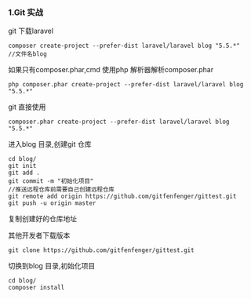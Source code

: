 ### 1.Git 实战

git 下载laravel

```
composer create-project --prefer-dist laravel/laravel blog "5.5.*"   //文件名blog
```

如果只有composer.phar,cmd 使用php 解析器解析composer.phar

```
php composer.phar create-project --prefer-dist laravel/laravel blog "5.5.*"
```

git 直接使用

```
composer.phar create-project --prefer-dist laravel/laravel blog "5.5.*"
```

进入blog 目录,创建git 仓库

```
cd blog/
git init
git add .
git commit -m "初始化项目"
//推送远程仓库前需要自己创建远程仓库
git remote add origin https://github.com/gitfenfenger/gittest.git
git push -u origin master
```

复制创建好的仓库地址

其他开发者下载版本

```
git clone https://github.com/gitfenfenger/gittest.git
```

切换到blog 目录,初始化项目

```
cd blog/
composer install
```


